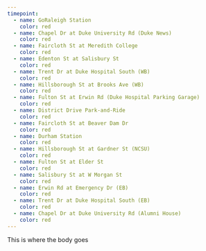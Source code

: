 ```yaml
---
timepoint:
  - name: GoRaleigh Station
    color: red
  - name: Chapel Dr at Duke University Rd (Duke News)
    color: red
  - name: Faircloth St at Meredith College
    color: red
  - name: Edenton St at Salisbury St
    color: red
  - name: Trent Dr at Duke Hospital South (WB)
    color: red
  - name: Hillsborough St at Brooks Ave (WB)
    color: red
  - name: Fulton St at Erwin Rd (Duke Hospital Parking Garage)
    color: red
  - name: District Drive Park-and-Ride
    color: red
  - name: Faircloth St at Beaver Dam Dr
    color: red
  - name: Durham Station
    color: red
  - name: Hillsborough St at Gardner St (NCSU)
    color: red
  - name: Fulton St at Elder St
    color: red
  - name: Salisbury St at W Morgan St
    color: red
  - name: Erwin Rd at Emergency Dr (EB)
    color: red
  - name: Trent Dr at Duke Hospital South (EB)
    color: red
  - name: Chapel Dr at Duke University Rd (Alumni House)
    color: red
---
```


This is where the body goes